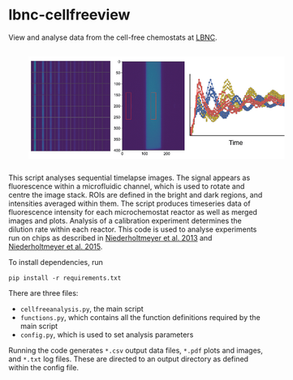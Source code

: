 # lbnc-cellfreeview
View and analyse data from the cell-free chemostats at [LBNC](http://lbnc.epfl.ch/).

<img src="/fig/fig.png" alt="Cell-free chemostats" align="center" hspace="40" vspace="15">

This script analyses sequential timelapse images. The signal appears as fluorescence within a microfluidic channel, which is used to rotate and centre the image stack. ROIs are defined in the bright and dark regions, and intensities averaged within them. The script produces timeseries data of fluorescence intensity for each microchemostat reactor as well as merged images and plots. Analysis of a calibration experiment determines the dilution rate within each reactor. This code is used to analyse experiments run on chips as described in [Niederholtmeyer et al. 2013](https://www.pnas.org/content/110/40/15985) and [Niederholtmeyer et al. 2015](https://elifesciences.org/articles/09771).  

To install dependencies, run

	pip install -r requirements.txt

There are three files:

* `cellfreeanalysis.py`, the main script
* `functions.py`, which contains all the function definitions required by the main script
* `config.py`, which is used to set analysis parameters

Running the code generates `*.csv` output data files, `*.pdf` plots and images, and `*.txt` log files. These are directed to an output directory as defined within the config file. 

